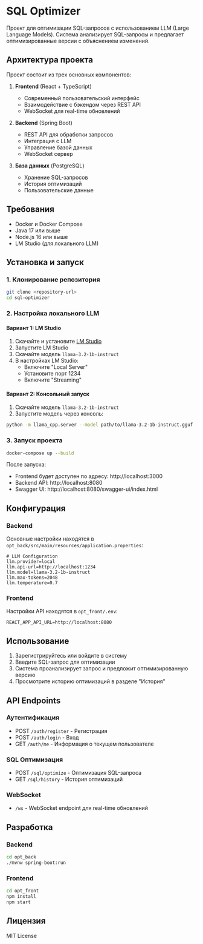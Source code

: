 # SQL Optimizer

Проект для оптимизации SQL-запросов с использованием LLM (Large Language Models). Система анализирует SQL-запросы и предлагает оптимизированные версии с объяснением изменений.

## Архитектура проекта

Проект состоит из трех основных компонентов:

1. **Frontend** (React + TypeScript)
   - Современный пользовательский интерфейс
   - Взаимодействие с бэкендом через REST API
   - WebSocket для real-time обновлений

2. **Backend** (Spring Boot)
   - REST API для обработки запросов
   - Интеграция с LLM
   - Управление базой данных
   - WebSocket сервер

3. **База данных** (PostgreSQL)
   - Хранение SQL-запросов
   - История оптимизаций
   - Пользовательские данные

## Требования

- Docker и Docker Compose
- Java 17 или выше
- Node.js 16 или выше
- LM Studio (для локального LLM)

## Установка и запуск

### 1. Клонирование репозитория

```bash
git clone <repository-url>
cd sql-optimizer
```

### 2. Настройка локального LLM

#### Вариант 1: LM Studio

1. Скачайте и установите [LM Studio](https://lmstudio.ai/)
2. Запустите LM Studio
3. Скачайте модель `llama-3.2-1b-instruct`
4. В настройках LM Studio:
   - Включите "Local Server"
   - Установите порт 1234
   - Включите "Streaming"

#### Вариант 2: Консольный запуск

1. Скачайте модель `llama-3.2-1b-instruct`
2. Запустите модель через консоль:

```bash
python -m llama_cpp.server --model path/to/llama-3.2-1b-instruct.gguf --port 1234
```

### 3. Запуск проекта

```bash
docker-compose up --build
```

После запуска:
- Frontend будет доступен по адресу: http://localhost:3000
- Backend API: http://localhost:8080
- Swagger UI: http://localhost:8080/swagger-ui/index.html

## Конфигурация

### Backend

Основные настройки находятся в `opt_back/src/main/resources/application.properties`:

```properties
# LLM Configuration
llm.provider=local
llm.api-url=http://localhost:1234
llm.model=llama-3.2-1b-instruct
llm.max-tokens=2048
llm.temperature=0.7
```

### Frontend

Настройки API находятся в `opt_front/.env`:

```env
REACT_APP_API_URL=http://localhost:8080
```

## Использование

1. Зарегистрируйтесь или войдите в систему
2. Введите SQL-запрос для оптимизации
3. Система проанализирует запрос и предложит оптимизированную версию
4. Просмотрите историю оптимизаций в разделе "История"

## API Endpoints

### Аутентификация
- POST `/auth/register` - Регистрация
- POST `/auth/login` - Вход
- GET `/auth/me` - Информация о текущем пользователе

### SQL Оптимизация
- POST `/sql/optimize` - Оптимизация SQL-запроса
- GET `/sql/history` - История оптимизаций

### WebSocket
- `/ws` - WebSocket endpoint для real-time обновлений

## Разработка

### Backend

```bash
cd opt_back
./mvnw spring-boot:run
```

### Frontend

```bash
cd opt_front
npm install
npm start
```

## Лицензия

MIT License 